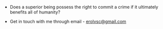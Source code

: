 - Does a superior being possess the right to commit a crime if it ultimately benefits all of humanity?

- Get in touch with me through email - erolvsc@gmail.com

<!---
ErolSQL/ErolSQL is a ✨ special ✨ repository because its `README.md` (this file) appears on your GitHub profile.
You can click the Preview link to take a look at your changes.
--->
